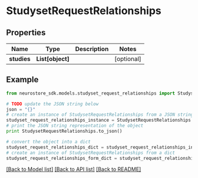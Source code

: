 # StudysetRequestRelationships


## Properties
Name | Type | Description | Notes
------------ | ------------- | ------------- | -------------
**studies** | **List[object]** |  | [optional] 

## Example

```python
from neurostore_sdk.models.studyset_request_relationships import StudysetRequestRelationships

# TODO update the JSON string below
json = "{}"
# create an instance of StudysetRequestRelationships from a JSON string
studyset_request_relationships_instance = StudysetRequestRelationships.from_json(json)
# print the JSON string representation of the object
print StudysetRequestRelationships.to_json()

# convert the object into a dict
studyset_request_relationships_dict = studyset_request_relationships_instance.to_dict()
# create an instance of StudysetRequestRelationships from a dict
studyset_request_relationships_form_dict = studyset_request_relationships.from_dict(studyset_request_relationships_dict)
```
[[Back to Model list]](../README.md#documentation-for-models) [[Back to API list]](../README.md#documentation-for-api-endpoints) [[Back to README]](../README.md)


